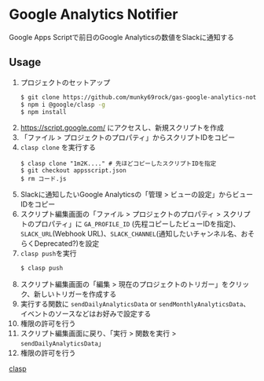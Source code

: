 # Google Analytics Notifier

Google Apps Scriptで前日のGoogle Analyticsの数値をSlackに通知する

## Usage

1. プロジェクトのセットアップ
    ```sh
    $ git clone https://github.com/munky69rock/gas-google-analytics-notifier-to-slack
    $ npm i @google/clasp -g
    $ npm install
    ```
2. https://script.google.com/ にアクセスし、新規スクリプトを作成
3. 「ファイル > プロジェクトのプロパティ」からスクリプトIDをコピー
4.  `clasp clone` を実行する
    ```
    $ clasp clone "1m2K...." # 先ほどコピーしたスクリプトIDを指定
    $ git checkout appsscript.json
    $ rm コード.js
    ```
5. Slackに通知したいGoogle Analyticsの「管理 > ビューの設定」からビューIDをコピー
6. スクリプト編集画面の「ファイル > プロジェクトのプロパティ > スクリプトのプロパティ」に `GA_PROFILE_ID` (先程コピーしたビューIDを指定)、`SLACK_URL`(Webhook URL)、`SLACK_CHANNEL`(通知したいチャンネル名、おそらくDeprecated?)を設定
7. `clasp push`を実行
    ```sh
    $ clasp push
    ```
8. スクリプト編集画面の「編集 > 現在のプロジェクトのトリガー」をクリック、新しいトリガーを作成する
9. 実行する関数に `sendDailyAnalyticsData` or `sendMonthlyAnalyticsData`、イベントのソースなどはお好みで設定する
10. 権限の許可を行う
11. スクリプト編集画面に戻り、「実行 > 関数を実行 > `sendDailyAnalyticsData`」
12. 権限の許可を行う

[clasp](https://github.com/google/clasp)
